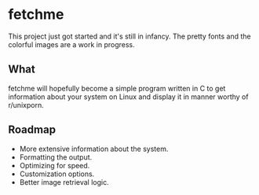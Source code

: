 # fetchme
This project just got started and it's still in infancy. The pretty fonts and the colorful images are a work in progress.

## What
fetchme will hopefully become a simple program written in C to get information about your system on Linux and display it in manner worthy of r/unixporn. 

## Roadmap
- More extensive information about the system.
- Formatting the output.
- Optimizing for speed.
- Customization options.
- Better image retrieval logic.
